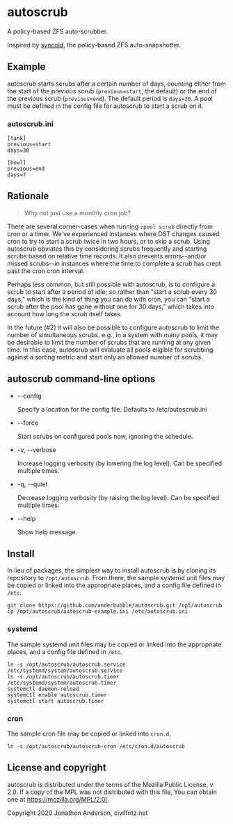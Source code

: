 <!-- Any copyright is dedicated to the Public Domain.
   - https://creativecommons.org/publicdomain/zero/1.0/ -->

# autoscrub

A policy-based ZFS auto-scrubber.

Inspired by [syncoid](https://github.com/jimsalterjrs/sanoid), the
policy-based ZFS auto-snapshotter.


## Example

autoscrub starts scrubs after a certain number of days, counting
either from the start of the previous scrub (`previous=start`, the
default) or the end of the previous scrub (`previous=end`). The
default period is `days=30`. A pool must be defined in the config file
for autoscrub to start a scrub on it.

### autoscrub.ini

```
[tank]
previous=start
days=30

[bowl]
previous=end
days=7
```

## Rationale

> Why not just use a monthly cron job?

There are several corner-cases when running `zpool scrub` directly
from cron or a timer. We've experienced instances where DST changes
caused cron to try to start a scrub twice in two hours, or to skip a
scrub. Using autoscrub obviates this by considering scrubs frequently
and starting scrubs based on relative time records. It also prevents
errors--and/or missed scrubs--in instances where the time to complete
a scrub has crept past the cron cron interval.

Perhaps less common, but still possible with autoscrub, is to
configure a scrub to start after a period of idle; so rather than
"start a scrub every 30 days," which is the kind of thing you can do
with cron, you can "start a scrub after the pool has gone without one
for 30 days," which takes into account how long the scrub itself
takes.

In the future (#2) it will also be possible to configure autoscrub to
limit the number of simultaneous scrubs. e.g., in a system with many
pools, it may be desirable to limit the number of scrubs that are
running at any given time. In this case, autoscrub will evaluate all
pools eligible for scrubbing against a sorting metric and start only
an allowed number of scrubs.


## autoscrub command-line options

+ --config

	Specify a location for the config file. Defaults to /etc/autoscrub.ini

+ --force

	Start scrubs on configured pools now, ignoring the schedule.

+ -v, --verbose

	Increase logging verbosity (by lowering the log level). Can be
	specified multiple times.

+ -q, --quiet

	Decrease logging verbosity (by raising the log level). Can be
	specified multiple times.

+ --help

	Show help message.


## Install

In lieu of packages, the simplest way to install autoscrub is by
cloning its repository to `/opt/autoscrub`. From there, the sample
systemd unit files may be copied or linked into the appropriate
places, and a config file defined in `/etc`.

```
git clone https://github.com/anderbubble/autoscrub.git /opt/autoscrub
cp /opt/autoscrub/autoscrub-example.ini /etc/autoscrub.ini
```


### systemd

The sample systemd unit files may be copied or linked into the appropriate
places, and a config file defined in `/etc`.

```
ln -s /opt/autoscrub/autoscrub.service /etc/systemd/system/autoscrub.service
ln -s /opt/autoscrub/autoscrub.timer /etc/systemd/system/autoscrub.timer
systemctl daemon-reload
systemctl enable autoscrub.timer
systemctl start autoscrub.timer
```

### cron

The sample cron file may be copied or linked into `cron.d`.

```
ln -s /opt/autoscrub/autoscrub-cron /etc/cron.d/autoscrub
```

## License and copyright

autoscrub is distributed under the terms of the Mozilla Public
License, v. 2.0. If a copy of the MPL was not distributed with this
file, You can obtain one at https://mozilla.org/MPL/2.0/.

Copyright 2020 Jonathon Anderson, civilfritz.net
